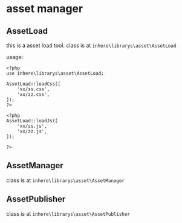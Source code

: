 # asset manager

## AssetLoad

this is a asset load tool.
class is at `inhere\librarys\asset\AssetLoad`

usage:

```
<?php
use inhere\librarys\asset\AssetLoad;

AssetLoad::loadCss([
    'xx/ss.css',
    'xx/zz.css',
]);
?>

<?php 
AssetLoad::loadJs([
    'xx/ss.js',
    'xx/zz.js',
]);

?>
```

## AssetManager

class is at `inhere\librarys\asset\AssetManager`

## AssetPublisher

class is at `inhere\librarys\asset\AssetPublisher`